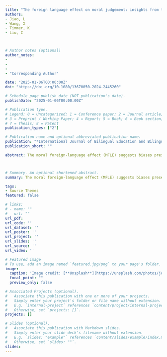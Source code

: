 ```yaml
---
title: "The foreign language effect on moral judgement: insights from the self–other moral bias"
authors:
- Jiao, L
- Wang, X
- Timmer, K
- Liu, C



# Author notes (optional)
author_notes:
- 
- 
- 
- "Corresponding Author"

date: "2025-01-06T00:00:00Z"
doi: "https://doi.org/10.1080/13670050.2024.2445260"

# Schedule page publish date (NOT publication's date).
publishDate: "2025-01-06T00:00:00Z"

# Publication type.
# Legend: 0 = Uncategorized; 1 = Conference paper; 2 = Journal article;
# 3 = Preprint / Working Paper; 4 = Report; 5 = Book; 6 = Book section;
# 7 = Thesis; 8 = Patent
publication_types: ["2"]

# Publication name and optional abbreviated publication name.
publication: "*International Journal of Bilingual Education and Bilingualism , 28*(4), 495-506"
publication_short: ""

abstract: The moral foreign-language effect (MFLE) suggests biases present when making moral decisions in the native language are not present in the foreign language. However, the literature using explicit dilemmas shows inconsistent findings. The present study investigates whether MFLE has its origin in the reduced emotion hypothesis. Instead of the typically employed explicit paradigms, we utilize an implicit paradigm, avoiding conscious processing. Chinese–English bilinguals completed an implicit association test (Experiment 1) and an evaluative priming task (Experiment 2) in their native (L1 Chinese) and second language (L2 English). Both experiments found consistent evidence that the self–other moral bias was only observed in the native language. Therefore, we propose that the MFLE has its origin during the automatic associative stage. It results from the reduced emotional reaction in a foreign compared to the native language.



# Summary. An optional shortened abstract.
summary: The moral foreign-language effect (MFLE) suggests biases present when making moral decisions in the native language are not present i...

tags:
- Source Themes
featured: false

# links:
# - name: ""
#   url: ""
url_pdf: 
url_code: ''
url_dataset: ''
url_poster: ''
url_project: ''
url_slides: ''
url_source: ''
url_video: ''

# Featured image
# To use, add an image named `featured.jpg/png` to your page's folder. 
image:
  caption: 'Image credit: [**Unsplash**](https://unsplash.com/photos/jdD8gXaTZsc)'
  focal_point: ""
  preview_only: false

# Associated Projects (optional).
#   Associate this publication with one or more of your projects.
#   Simply enter your project's folder or file name without extension.
#   E.g. `internal-project` references `content/project/internal-project/index.md`.
#   Otherwise, set `projects: []`.
projects: []

# Slides (optional).
#   Associate this publication with Markdown slides.
#   Simply enter your slide deck's filename without extension.
#   E.g. `slides: "example"` references `content/slides/example/index.md`.
#   Otherwise, set `slides: ""`.
slides:
---
```

